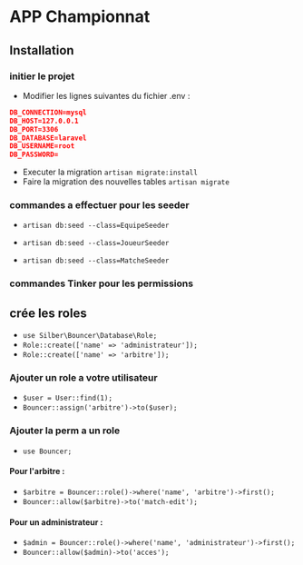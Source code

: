 # APP Championnat


## Installation

### initier le projet

- Modifier les lignes suivantes du fichier .env :
```json 
DB_CONNECTION=mysql
DB_HOST=127.0.0.1
DB_PORT=3306
DB_DATABASE=laravel
DB_USERNAME=root
DB_PASSWORD=
```

- Executer la migration
`artisan migrate:install`
- Faire la migration des nouvelles tables
`artisan migrate`

### commandes a effectuer pour les seeder 


- `artisan db:seed --class=EquipeSeeder`

- `artisan db:seed --class=JoueurSeeder`

- `artisan db:seed --class=MatcheSeeder`


### commandes Tinker pour les permissions

## crée les roles
- `use Silber\Bouncer\Database\Role;`
- `Role::create(['name' => 'administrateur']);`
- `Role::create(['name' => 'arbitre']);`

### Ajouter un role a votre utilisateur
- `$user = User::find(1);`
- `Bouncer::assign('arbitre')->to($user);`

### Ajouter la perm a un role
- `use Bouncer;`

#### Pour l'arbitre :
- `$arbitre = Bouncer::role()->where('name', 'arbitre')->first();`
- `Bouncer::allow($arbitre)->to('match-edit');`

#### Pour un administrateur :
- `$admin = Bouncer::role()->where('name', 'administrateur')->first();`
- `Bouncer::allow($admin)->to('acces');`




